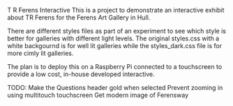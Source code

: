 T R Ferens Interactive
This is a project to demonstrate an interactive exhibit about TR Ferens for the Ferens Art Gallery in Hull. 

There are different styles files as part of an experiment to see which style is better for galleries with different light levels.
The original styles.css with a white backgournd is for well lit galleries while the styles_dark.css file is for more cimly lit galleries.

The plan is to deploy this on a Raspberry Pi connected to a touchscreen to provide a low cost, in-house developed interactive.

TODO: 
Make the Questions header gold when selected
Prevent zooming in using multitouch touchscreen 
Get modern image of Ferensway
